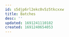 ```yaml
---
id: s5djp6rl2ekc0v5z5tkcxxw
title: Batches
desc: ''
updated: 1691241110182
created: 1691240654053
---
```

